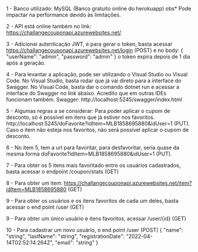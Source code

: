 1 - Banco utilizado: MySQL (Banco gratuito online do herokuapp) obs* Pode impactar na performance devido às limitações.

2 - API está online também no link: https://challangecouponapi.azurewebsites.net/

3 - Adicionei autenticação JWT, e para gerar o token, basta acessar https://challangecouponapi.azurewebsites.net/login (POST) e no body: 
{
  "userName": "admin",
  "password": "admin"
}
o token expira depois de 1 dia após a geração.

4 - Para levantar a aplicação, pode ser utilizando o Visual Studio ou Visual Code. No Visual Studio, basta rodar que já vai direto para a interface do Swagger.
No Visual Code, basta dar o comando dotnet run e acessar a interface do Swagger no link abaixo.
Acredito que em outras IDEs funcionam também. 
Swagger: http://localhost:5245/swagger/index.html

5 - Algumas regras a se considerar: Para poder aplicar o cupom de desconto, só é possível em itens que já estiver nos favoritos. 
http://localhost:5245/doFavorite?idItem=MLB1858695880&idUser=1 (PUT). Caso o item não esteja nos favoritos, não será possível aplicar o cupom de desconto.

6 - No item 5, tem a url para favoritar, para desfavoritar, seria quase da mesma forma doFavorite?idItem=MLB1858695880&idUser=1 (PUT).

7 - Para obter os 5 itens mais favoritado entre os usuários cadastrados, basta acessar o endpoint /coupon/stats (GET)

8 - Para obter um item: https://challangecouponapi.azurewebsites.net/item?idItem=MLB1858695880 (GET)

9 - Para obter os usuários e os itens favoritos de cada um deles, basta acessar o end point /user (GET)

9 - Para obter um único usuário e itens favoritos, acessar /user/{id} (GET)

10 - Para cadastrar um novo usuário, o end point /user (POST)
{
  "name": "string",
  "lastName": "string",
  "registrationDate": "2022-04-14T02:52:14.264Z",
  "email": "string"
}
